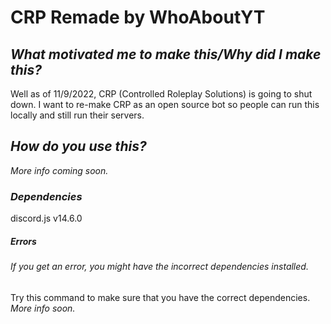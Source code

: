 # CRP Remade by WhoAboutYT

## _What motivated me to make this/Why did I make this?_

Well as of 11/9/2022, CRP (Controlled Roleplay Solutions) is going to shut down. I want to re-make CRP as an open source bot so people can run this locally and still run their servers.

## _How do you use this?_

_More info coming soon._

### _Dependencies_

discord.js v14.6.0

##### Errors

###### If you get an error, you might have the incorrect dependencies installed.

Try this command to make sure that you have the correct dependencies.
_More info soon._